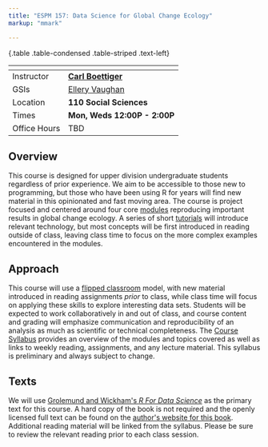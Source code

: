 ```yaml
---
title: "ESPM 157: Data Science for Global Change Ecology"
markup: "mmark"

---
```


  {.table .table-condensed .table-striped .text-left}

  <span></span>     | <span></span>
  -----------|-------------------------------------------------------------------
  Instructor | **[Carl Boettiger](http://carlboettiger.info)**  <a href="mailto:cboettig@berkeley.edu" title="email"><i class="fa fa-envelope"></i></a> <a href="https://github.com/cboettig" title="GitHub"><i class="fa fa-github"></i></a> |  
  GSIs        |  [Ellery Vaughan](https://www.berkeley.edu/directory/?search-type=cn&search-base=all&search-term=Vaughan,%20Ellery&uid=1875167) <a href="mailto:ellery_vaughan@berkeley.edu" title="email"><i class="fa fa-envelope"></i></a> |  
  Location   |     **110 Social Sciences**           |   
  Times      | **Mon, Weds 12:00P - 2:00P**    |  
Office Hours | TBD |




## Overview

This course is designed for upper division undergraduate students regardless of prior experience. We aim to be accessible to those new to programming, but those who have been using R for years will find new material in this opinionated and fast moving area.  The course is project focused and centered around four core [modules](/modules) reproducing important results in global change ecology.  A series of short [tutorials](/tutorials) will introduce relevant technology, but most concepts will be first introduced in reading outside of class, leaving class time to focus on the more complex examples encountered in the modules.  

## Approach

This course will use a [flipped classroom](https://en.wikipedia.org/wiki/Flipped_classroom) model, with new material
introduced in reading assignments *prior* to class, while class time will
focus on applying these skills to explore interesting data sets.
Students will be expected to work collaboratively
in and out of class, and course content and grading will emphasize
communication and reproducibility of an analysis as much as scientific
or technical completeness.  The [Course Syllabus](/syllabus/)
provides an overview of the modules and topics covered as well as links
to weekly reading, assignments, and any lecture material.  This syllabus
is preliminary and always subject to change.

## Texts

We will use [Grolemund and Wickham's *R For Data Science*](http://amzn.to/2aHLAQ1) 
as the primary text for this course. A hard copy of the book is not
required and the openly licensed full text can be found on the [author's website for this book](http://r4ds.had.co.nz/). Additional reading material will be linked
from the syllabus.  Please be sure to review the relevant reading prior to
each class session.  

